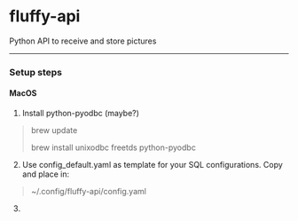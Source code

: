 # fluffy-api
Python API to receive and store pictures

***

### Setup steps


#### MacOS
1. Install python-pyodbc (maybe?)
> brew update
> 
> brew install unixodbc freetds python-pyodbc
2. Use config_default.yaml as template for your SQL configurations.  Copy and place in:
>~/.config/fluffy-api/config.yaml
3. 